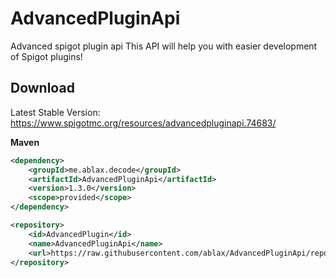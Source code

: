 # AdvancedPluginApi
Advanced spigot plugin api
This API will help you with easier development of Spigot plugins!

## Download

Latest Stable Version: https://www.spigotmc.org/resources/advancedpluginapi.74683/

**Maven**
```xml
<dependency>
    <groupId>me.ablax.decode</groupId>
    <artifactId>AdvancedPluginApi</artifactId>
    <version>1.3.0</version>
    <scope>provided</scope>
</dependency>
```
```xml
<repository>
    <id>AdvancedPlugin</id>
    <name>AdvancedPluginApi</name>
    <url>https://raw.githubusercontent.com/ablax/AdvancedPluginApi/repository/</url>
</repository>
```
